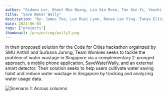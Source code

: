 ```yaml
---
author: "Gideon Ler, Khant Min Naing, Lin Xin Rose, Tan Xin Yi, Yeoshi Tan"
title: "Save Water Wally"
description: "By: James Tee, Lee Ruei Lynn, Renee Lee Ying. Tanya Elizabeth Khoo"
date: 2021-06-03
tags: ["projects"]
thumbnail: /projectimg/wally1.png
---
```


In their proposed solution for the Code for Cities hackathon orgainzed by SMU Anthill and Surbana Jurong, Team Wonkies seeks to tackle the problem of water wastage in Singapore via a complementary 2-pronged approach, a mobile phone application, SaveWaterWally, and an external smart detector. Their solution seeks to help users cultivate water saving habit and reduce water wastage in Singapore by tracking and analyzing water usage data. 

![Scenario 1: Across columns](/projectimg/wally2.png)

